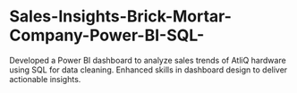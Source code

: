 # Sales-Insights-Brick-Mortar-Company-Power-BI-SQL-
Developed a Power BI dashboard to analyze sales trends of AtliQ hardware using SQL for data cleaning. Enhanced skills in dashboard design to deliver actionable insights.
